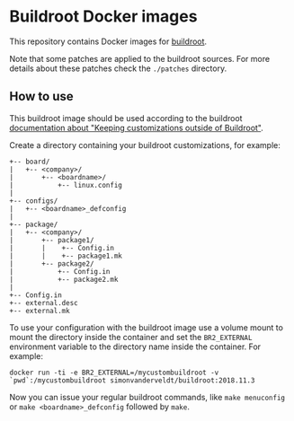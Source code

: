 # Buildroot Docker images
This repository contains Docker images for [buildroot](http://buildroot.org/).

Note that some patches are applied to the buildroot sources.
For more details about these patches check the `./patches` directory.


## How to use
This buildroot image should be used according to the buildroot [documentation about "Keeping customizations outside of Buildroot"](http://buildroot.org/downloads/manual/manual.html#outside-br-custom).

Create a directory containing your buildroot customizations, for example:
```
+-- board/
|   +-- <company>/
|       +-- <boardname>/
|           +-- linux.config
|
+-- configs/
|   +-- <boardname>_defconfig
|
+-- package/
|   +-- <company>/
|       +-- package1/
|       |    +-- Config.in
|       |    +-- package1.mk
|       +-- package2/
|           +-- Config.in
|           +-- package2.mk
|
+-- Config.in
+-- external.desc
+-- external.mk
```

To use your configuration with the buildroot image use a volume mount to mount the directory inside the container and set the `BR2_EXTERNAL` environment variable to the directory name inside the container. For example:
```
docker run -ti -e BR2_EXTERNAL=/mycustombuildroot -v `pwd`:/mycustombuildroot simonvanderveldt/buildroot:2018.11.3
```

Now you can issue your regular buildroot commands, like `make menuconfig` or `make <boardname>_defconfig` followed by `make`.
